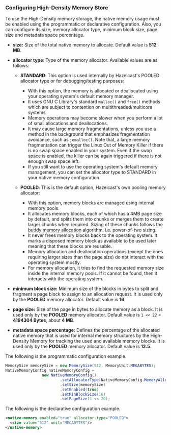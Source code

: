 
### Configuring High-Density Memory Store

To use the High-Density memory storage, the native memory usage must be enabled using the programmatic or declarative configuration.
Also, you can configure its size, memory allocator type, minimum block size, page size and metadata space percentage.

- **size:** Size of the total native memory to allocate. Default value is **512 MB**.
- **allocator type**: Type of the memory allocator. Available values are as follows:
  * **STANDARD**: This option is used internally by Hazelcast's POOLED allocator type or for debugging/testing purposes:
	- With this option, the memory is allocated or deallocated using your operating system's default memory manager. 
  	- It uses GNU C Library's standard `malloc()` and `free()` methods which are subject to contention on multithreaded/multicore systems.
  	- Memory operations may become slower when you perform a lot of small allocations and deallocations. 
  	- It may cause large memory fragmentations, unless you use a method in the background that emphasizes fragmentation avoidance, such as `jemalloc()`. Note that, a large memory fragmentation can trigger the Linux Out of Memory Killer if there is no swap space enabled in your system. Even if the swap space is enabled, the killer can be again triggered if there is not enough swap space left. 
  	- If you still want to use the operating system's default memory management, you can set the allocator type to STANDARD in your native memory configuration.

  * **POOLED**: This is the default option, Hazelcast's own pooling memory allocator:
  	- With this option, memory blocks are managed using internal memory pools. 
  	- It allocates memory blocks, each of which has a 4MB page size by default, and splits them into chunks or merges them to create larger chunks when required. Sizing of these chunks follows the [buddy memory allocation](https://en.wikipedia.org/wiki/Buddy_memory_allocation) algorithm, i.e. power-of-two sizing.
  	- It never frees memory blocks back to the operating system. It marks a disposed memory block as available to be used later meaning that these blocks are reusable.
  	- Memory allocation and deallocation operations (except the ones requiring larger sizes than the page size) do not interact with the operating system mostly.
  	- For memory allocation, it tries to find the  requested memory size inside the internal memory pools. If it cannot be found, then it interacts with the operating system. 
  
- **minimum block size:** Minimum size of the blocks in bytes to split and fragment a page block to assign to an allocation request. It is used only by the **POOLED** memory allocator. Default value is **16**.
- **page size:** Size of the page in bytes to allocate memory as a block. It is used only by the **POOLED** memory allocator. Default value is `1 << 22` = **4194304 Bytes**, about **4 MB**.
- **metadata space percentage:** Defines the percentage of the allocated native memory that is used for internal memory structures by the High-Density Memory for tracking the used and available memory blocks. It is used only by the **POOLED** memory allocator. Default value is **12.5**.

The following is the programmatic configuration example.

```java
MemorySize memorySize = new MemorySize(512, MemoryUnit.MEGABYTES);
NativeMemoryConfig nativeMemoryConfig =
                new NativeMemoryConfig()
                        .setAllocatorType(NativeMemoryConfig.MemoryAllocatorType.POOLED)
                        .setSize(memorySize)
                        .setEnabled(true)
                        .setMinBlockSize(16)
                        .setPageSize(1 << 20);
```

The following is the declarative configuration example.

```xml
<native-memory enabled="true" allocator-type="POOLED">
  <size value="512" unit="MEGABYTES"/>
</native-memory>
```

